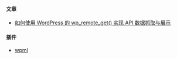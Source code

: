 #### 文章
- [如何使用 WordPress 的 wp_remote_get() 实现 API 数据抓取与展示](https://www.wp-diary.com/implement-api-data-capture-and-display-using-wp_demote_get.html)

#### 插件
- [wpml](https://wpml.org/)
